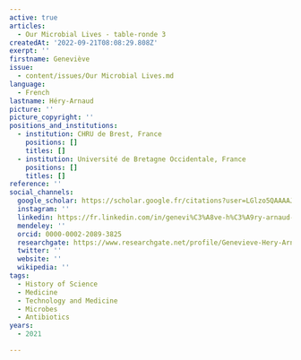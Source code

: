 ```yaml
---
active: true
articles:
  - Our Microbial Lives - table-ronde 3
createdAt: '2022-09-21T08:08:29.808Z'
exerpt: ''
firstname: Geneviève
issue:
  - content/issues/Our Microbial Lives.md
language:
  - French
lastname: Héry-Arnaud
picture: ''
picture_copyright: ''
positions_and_institutions:
  - institution: CHRU de Brest, France
    positions: []
    titles: []
  - institution: Université de Bretagne Occidentale, France
    positions: []
    titles: []
reference: ''
social_channels:
  google_scholar: https://scholar.google.fr/citations?user=LGlzo5QAAAAJ&hl=fr
  instagram: ''
  linkedin: https://fr.linkedin.com/in/genevi%C3%A8ve-h%C3%A9ry-arnaud-aa695314a
  mendeley: ''
  orcid: 0000-0002-2089-3825
  researchgate: https://www.researchgate.net/profile/Genevieve-Hery-Arnaud
  twitter: ''
  website: ''
  wikipedia: ''
tags:
  - History of Science
  - Medicine
  - Technology and Medicine
  - Microbes
  - Antibiotics
years:
  - 2021

---
```

